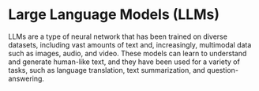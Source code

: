 # Large Language Models (LLMs)


LLMs are a type of neural network that has been trained on diverse datasets, including vast amounts of text and, increasingly, multimodal data such as images, audio, and video. These models can learn to understand and generate human-like text, and they have been used for a variety of tasks, such as language translation, text summarization, and question-answering.
